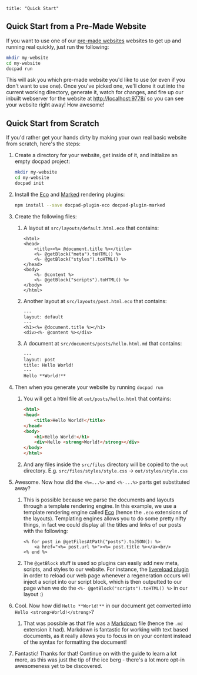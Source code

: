```
title: "Quick Start"
```


## Quick Start from a Pre-Made Website

If you want to use one of our [pre-made websites](/docpad/skeletons) websites to get up and running real quickly, just run the following:

``` bash
mkdir my-website
cd my-website
docpad run
```

This will ask you which pre-made website you'd like to use (or even if you don't want to use one). Once you've picked one, we'll clone it out into the current working directory, generate it, watch for changes, and fire up our inbuilt webserver for the website at [http://localhost:9778/](http://localhost:9778/) so you can see your website right away! How awesome!


## Quick Start from Scratch

If you'd rather get your hands dirty by making your own real basic website from scratch, here's the steps:

1. Create a directory for your website, get inside of it, and initialize an empty docpad project:

	``` bash
	mkdir my-website
	cd my-website
    docpad init
	```

1. Install the [Eco](http://docpad.org/plugin/eco) and [Marked](http://docpad.org/plugin/marked) rendering plugins:

	``` bash
	npm install --save docpad-plugin-eco docpad-plugin-marked
	```

1. Create the following files:

	1. A layout at `src/layouts/default.html.eco` that contains:

		``` erb
		<html>
		<head>
			<title><%= @document.title %></title>
			<%- @getBlock("meta").toHTML() %>
			<%- @getBlock("styles").toHTML() %>
		</head>
		<body>
			<%- @content %>
			<%- @getBlock("scripts").toHTML() %>
		</body>
		</html>
		```

	2. Another layout at `src/layouts/post.html.eco` that contains:

		``` erb
		---
		layout: default
		---
		<h1><%= @document.title %></h1>
		<div><%- @content %></div>
		```

	3. A document at `src/documents/posts/hello.html.md` that contains:

		``` html
		---
		layout: post
		title: Hello World!
		---
		Hello **World!**
		```

1. Then when you generate your website by running `docpad run`
	
	1. You will get a html file at `out/posts/hello.html` that contains:

		``` html
		<html>
		<head>
			<title>Hello World!</title>
		</head>
		<body>
			<h1>Hello World!</h1>
			<div>Hello <strong>World!</strong></div>
		</body>
		</html>
		```
		
	1. And any files inside the `src/files` directory will be copied to the `out` directory. E.g. `src/files/styles/style.css` -> `out/styles/style.css`

1. Awesome. Now how did the `<%=...%>` and `<%-...%>` parts get substituted away?

	1. This is possible because we parse the documents and layouts through a template rendering engine. In this example, we use a template rendering engine called [Eco](https://github.com/sstephenson/eco) (hence the `.eco` extensions of the layouts). Templating engines allows you to do some pretty nifty things, in fact we could display all the titles and links of our posts with the following:

		``` erb
		<% for post in @getFilesAtPath("posts").toJSON(): %>
			<a href="<%= post.url %>"><%= post.title %></a><br/>
		<% end %>
		```

	3. The `@getBlock` stuff is used so plugins can easily add new meta, scripts, and styles to our website. For instance, the [livereload plugin](http://docpad.org/plugin/livereload) in order to reload our web page whenever a regeneration occurs will inject a script into our script block, which is then outputted to our page when we do the `<%- @getBlock("scripts").toHTML() %>` in our layout :)

1. Cool. Now how did `Hello **World!**` in our document get converted into `Hello <strong>World!</strong>`?

	1. That was possible as that file was a [Markdown](http://daringfireball.net/projects/markdown/basics) file (hence the `.md` extension it had). Markdown is fantastic for working with text based documents, as it really allows you to focus in on your content instead of the syntax for formatting the document!

1. Fantastic! Thanks for that! Continue on with the guide to learn a lot more, as this was just the tip of the ice berg - there's a lot more opt-in awesomeness yet to be discovered.

